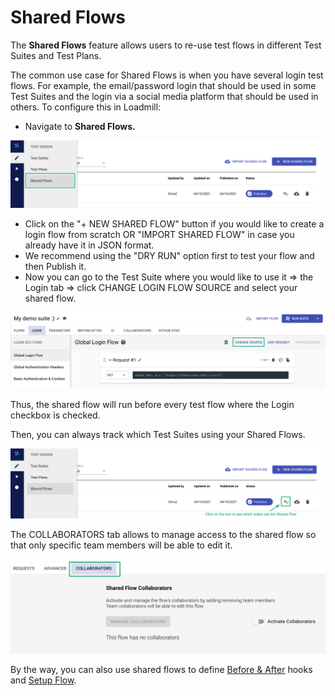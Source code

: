 # Shared Flows

The **Shared Flows** feature allows users to re-use test flows in different Test Suites and Test Plans.

The common use case for Shared Flows is when you have several login test flows. For example, the email/password login that should be used in some Test Suites and the login via a social media platform that should be used in others. To configure this in Loadmill:

* Navigate to **Shared Flows.**

![](<../.gitbook/assets/Screenshot (39).png>)

* Click on the "+ NEW SHARED FLOW" button if you would like to create a login flow from scratch OR "IMPORT SHARED FLOW" in case you already have it in JSON format.
* We recommend using the "DRY RUN" option first to test your flow and then Publish it.
* Now you can go to the Test Suite where you would like to use it => the Login tab => click CHANGE LOGIN FLOW SOURCE and select your shared flow.

![](<../.gitbook/assets/Screenshot (41).png>)

Thus, the shared flow will run before every test flow where the Login checkbox is checked.

Then, you can always track which Test Suites using your Shared Flows.

![](<../.gitbook/assets/Screenshot (40).png>)

The COLLABORATORS tab allows to manage access to the shared flow so that only specific team members will be able to edit it.

![](<../.gitbook/assets/Screenshot (100).png>)

By the way, you can also use shared flows to define [Before & After](https://docs.loadmill.com/api-testing/test-suite-editor/before-and-after-hooks) hooks and [Setup Flow](https://docs.loadmill.com/api-testing/test-plan#test-plan-navigation-panel).

